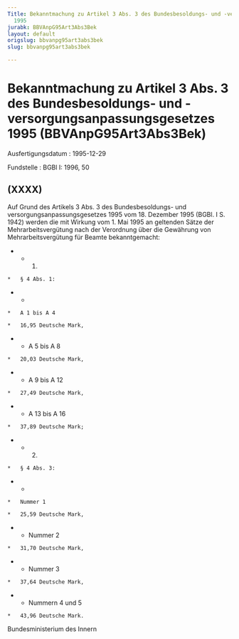 ```yaml
---
Title: Bekanntmachung zu Artikel 3 Abs. 3 des Bundesbesoldungs- und -versorgungsanpassungsgesetzes
  1995
jurabk: BBVAnpG95Art3Abs3Bek
layout: default
origslug: bbvanpg95art3abs3bek
slug: bbvanpg95art3abs3bek

---
```


# Bekanntmachung zu Artikel 3 Abs. 3 des Bundesbesoldungs- und -versorgungsanpassungsgesetzes 1995 (BBVAnpG95Art3Abs3Bek)

Ausfertigungsdatum
:   1995-12-29

Fundstelle
:   BGBl I: 1996, 50



## (XXXX)

Auf Grund des Artikels 3 Abs. 3 des Bundesbesoldungs- und versorgungsanpassungsgesetzes 1995 vom 18. Dezember 1995 (BGBl. I S. 1942) werden die mit Wirkung vom 1. Mai 1995 an geltenden Sätze der Mehrarbeitsvergütung nach der Verordnung über die Gewährung von Mehrarbeitsvergütung für Beamte bekanntgemacht:

*    *   1.

    *   § 4 Abs. 1:


*    *
    *   A 1 bis A 4

    *   16,95 Deutsche Mark,


*    *   A 5 bis A 8

    *   20,03 Deutsche Mark,


*    *   A 9 bis A 12

    *   27,49 Deutsche Mark,


*    *   A 13 bis A 16

    *   37,89 Deutsche Mark;


*    *   2.

    *   § 4 Abs. 3:


*    *
    *   Nummer 1

    *   25,59 Deutsche Mark,


*    *   Nummer 2

    *   31,70 Deutsche Mark,


*    *   Nummer 3

    *   37,64 Deutsche Mark,


*    *   Nummern 4 und 5

    *   43,96 Deutsche Mark.




Bundesministerium des Innern

